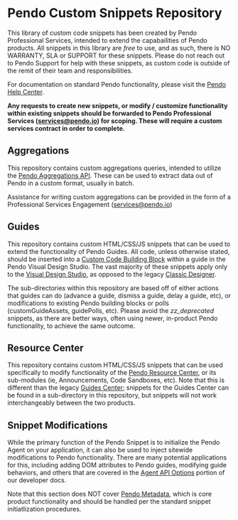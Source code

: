 # Pendo Custom Snippets Repository
This library of custom code snippets has been created by Pendo Professional Services, intended to extend the capabailities of Pendo products.  All snippets in this library are *free* to use, and as such, there is NO WARRANTY, SLA or SUPPORT for these snippets.  Please do not reach out to Pendo Support for help with these snippets, as custom code is outside of the remit of their team and responsibilities.

For documentation on standard Pendo functionality, please visit the [Pendo Help Center](https://help.pendo.io/).

**Any requests to create new snippets, or modify / customize functionality within existing snippets should be forwarded to Pendo Professional Services (services@pendo.io) for scoping.  These will require a custom services contract in order to complete.**

## Aggregations
This repository contains custom aggregations queries, intended to utilize the [Pendo Aggregations API](https://developers.pendo.io/docs/?bash#aggregation).  These can be used to extract data out of Pendo in a custom format, usually in batch.

Assistance for writing custom aggregations can be provided in the form of a Professional Services Engagement (services@pendo.io)

## Guides
This repository contains custom HTML/CSS/JS snippets that can be used to extend the functionality of Pendo Guides.  All code, unless otherwise stated, should be inserted into a [Custom Code Building Block](https://support.pendo.io/hc/en-us/articles/360032206011-More-on-Custom-Code-Block) within a guide in the Pendo Visual Design Studio.  The vast majority of these snippets apply only to the [Visual Design Studio](https://support.pendo.io/hc/en-us/categories/360001404191-Guidance#Visual_Design_Studio), as opposed to the legacy [Classic Designer](https://support.pendo.io/hc/en-us/articles/360032206671-In-app-designer-Classic-). 

The sub-directories within this repository are based off of either actions that guides can do (advance a guide, dismiss a guide, delay a guide, etc), or modifications to existing Pendo building blocks or polls (customGuideAssets, guidePolls, etc).  Please avoid the _zz_deprecated_ snippets, as there are better ways, often using newer, in-product Pendo functionality, to achieve the same outcome.

## Resource Center
This repository contains custom HTML/CSS/JS snippets that can be used specifically to modify functionality of the [Pendo Resource Center](https://support.pendo.io/hc/en-us/articles/360031866712-Resource-Center-Overview), or its sub-modules (ie, Announcements, Code Sandboxes, etc).  Note that this is different than the legacy [Guides Center](https://support.pendo.io/hc/en-us/articles/360031867272-Guide-Center-Classic-); snippets for the Guides Center can be found in a sub-directory in this repository, but snippets will not work interchangeably between the two products.    

## Snippet Modifications
While the primary function of the Pendo Snippet is to initialize the Pendo Agent on your application, it can also be used to inject sitewide modifications to Pendo functionality.  There are many potential applications for this, including adding DOM attributes to Pendo guides, modifying guide behaviors, and others that are covered in the [Agent API Options](https://developers.pendo.io/docs/?bash#options) portion of our developer docs.  

Note that this section does NOT cover [Pendo Metadata](https://support.pendo.io/hc/en-us/articles/360031832072-Visitor-and-Account-Metadata), which is core product functionality and should be handled per the standard snippet initiatlization procedures.  
